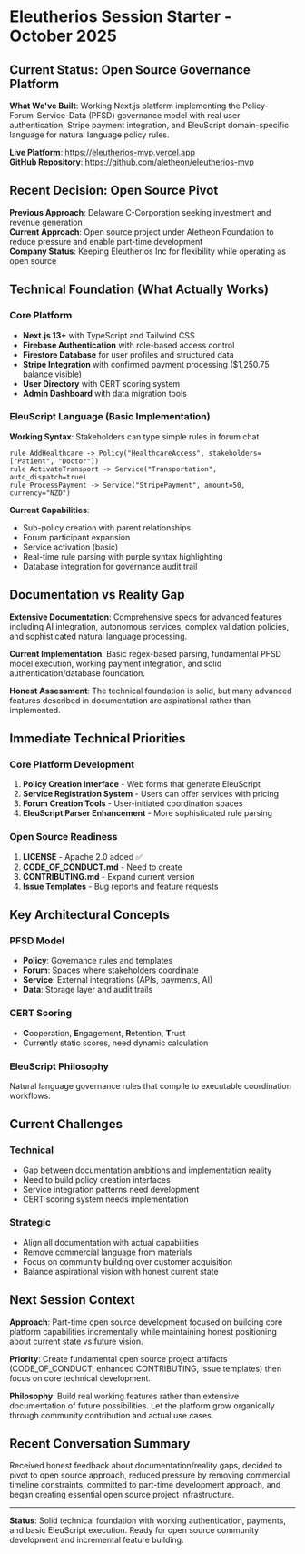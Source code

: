 # Eleutherios Session Starter - October 2025

## Current Status: Open Source Governance Platform

**What We've Built**: Working Next.js platform implementing the Policy-Forum-Service-Data (PFSD) governance model with real user authentication, Stripe payment integration, and EleuScript domain-specific language for natural language policy rules.

**Live Platform**: https://eleutherios-mvp.vercel.app  
**GitHub Repository**: https://github.com/aletheon/eleutherios-mvp

## Recent Decision: Open Source Pivot

**Previous Approach**: Delaware C-Corporation seeking investment and revenue generation  
**Current Approach**: Open source project under Aletheon Foundation to reduce pressure and enable part-time development  
**Company Status**: Keeping Eleutherios Inc for flexibility while operating as open source

## Technical Foundation (What Actually Works)

### Core Platform
- **Next.js 13+** with TypeScript and Tailwind CSS
- **Firebase Authentication** with role-based access control
- **Firestore Database** for user profiles and structured data
- **Stripe Integration** with confirmed payment processing ($1,250.75 balance visible)
- **User Directory** with CERT scoring system
- **Admin Dashboard** with data migration tools

### EleuScript Language (Basic Implementation)
**Working Syntax**: Stakeholders can type simple rules in forum chat
```eleuscript
rule AddHealthcare -> Policy("HealthcareAccess", stakeholders=["Patient", "Doctor"])
rule ActivateTransport -> Service("Transportation", auto_dispatch=true)
rule ProcessPayment -> Service("StripePayment", amount=50, currency="NZD")
```

**Current Capabilities**:
- Sub-policy creation with parent relationships
- Forum participant expansion
- Service activation (basic)
- Real-time rule parsing with purple syntax highlighting
- Database integration for governance audit trail

## Documentation vs Reality Gap

**Extensive Documentation**: Comprehensive specs for advanced features including AI integration, autonomous services, complex validation policies, and sophisticated natural language processing.

**Current Implementation**: Basic regex-based parsing, fundamental PFSD model execution, working payment integration, and solid authentication/database foundation.

**Honest Assessment**: The technical foundation is solid, but many advanced features described in documentation are aspirational rather than implemented.

## Immediate Technical Priorities

### Core Platform Development
1. **Policy Creation Interface** - Web forms that generate EleuScript
2. **Service Registration System** - Users can offer services with pricing
3. **Forum Creation Tools** - User-initiated coordination spaces
4. **EleuScript Parser Enhancement** - More sophisticated rule parsing

### Open Source Readiness
1. **LICENSE** - Apache 2.0 added ✅
2. **CODE_OF_CONDUCT.md** - Need to create
3. **CONTRIBUTING.md** - Expand current version
4. **Issue Templates** - Bug reports and feature requests

## Key Architectural Concepts

### PFSD Model
- **Policy**: Governance rules and templates
- **Forum**: Spaces where stakeholders coordinate
- **Service**: External integrations (APIs, payments, AI)  
- **Data**: Storage layer and audit trails

### CERT Scoring
- **C**ooperation, **E**ngagement, **R**etention, **T**rust
- Currently static scores, need dynamic calculation

### EleuScript Philosophy
Natural language governance rules that compile to executable coordination workflows.

## Current Challenges

### Technical
- Gap between documentation ambitions and implementation reality
- Need to build policy creation interfaces
- Service integration patterns need development
- CERT scoring system needs implementation

### Strategic
- Align all documentation with actual capabilities
- Remove commercial language from materials
- Focus on community building over customer acquisition
- Balance aspirational vision with honest current state

## Next Session Context

**Approach**: Part-time open source development focused on building core platform capabilities incrementally while maintaining honest positioning about current state vs future vision.

**Priority**: Create fundamental open source project artifacts (CODE_OF_CONDUCT, enhanced CONTRIBUTING, issue templates) then focus on core technical development.

**Philosophy**: Build real working features rather than extensive documentation of future possibilities. Let the platform grow organically through community contribution and actual use cases.

## Recent Conversation Summary

Received honest feedback about documentation/reality gaps, decided to pivot to open source approach, reduced pressure by removing commercial timeline constraints, committed to part-time development approach, and began creating essential open source project infrastructure.

---

**Status**: Solid technical foundation with working authentication, payments, and basic EleuScript execution. Ready for open source community development and incremental feature building.